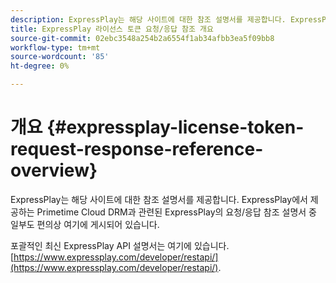 ```yaml
---
description: ExpressPlay는 해당 사이트에 대한 참조 설명서를 제공합니다. ExpressPlay에서 제공하는 Primetime Cloud DRM과 관련된 ExpressPlay의 요청/응답 참조 설명서 중 일부도 편의상 여기에 게시되어 있습니다.
title: ExpressPlay 라이선스 토큰 요청/응답 참조 개요
source-git-commit: 02ebc3548a254b2a6554f1ab34afbb3ea5f09bb8
workflow-type: tm+mt
source-wordcount: '85'
ht-degree: 0%

---
```


# 개요 {#expressplay-license-token-request-response-reference-overview}

ExpressPlay는 해당 사이트에 대한 참조 설명서를 제공합니다. ExpressPlay에서 제공하는 Primetime Cloud DRM과 관련된 ExpressPlay의 요청/응답 참조 설명서 중 일부도 편의상 여기에 게시되어 있습니다.

포괄적인 최신 ExpressPlay API 설명서는 여기에 있습니다. [https://www.expressplay.com/developer/restapi/](https://www.expressplay.com/developer/restapi/).
